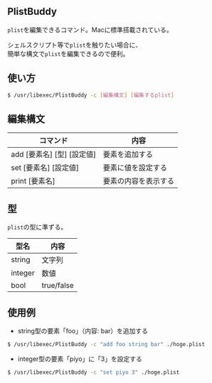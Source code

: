 ## PlistBuddy
`plist`を編集できるコマンド。Macに標準搭載されている。

シェルスクリプト等で`plist`を触りたい場合に、  
簡単な構文で`plist`を編集できるので便利。

## 使い方
```bash
$ /usr/libexec/PlistBuddy -c [編集構文] [編集するplist]
```

## 編集構文
| コマンド | 内容 |
| ---------|---------- |
| add [要素名] [型] [設定値] | 要素を追加する |
| set [要素名] [設定値] | 要素に値を設定する |
| print [要素名] | 要素の内容を表示する |

## 型
`plist`の型に準ずる。

| 型名 | 内容 |
| ---------|---------- |
| string | 文字列 |
| integer | 数値 |
| bool | true/false |

## 使用例
* string型の要素「foo」（内容: bar）を追加する
```bash
$ /usr/libexec/PlistBuddy -c "add foo string bar" ./hoge.plist
```

* integer型の要素「piyo」に「3」を設定する
```bash
$ /usr/libexec/PlistBuddy -c "set piyo 3" ./hoge.plist
```
